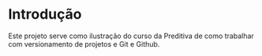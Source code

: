 # Introdução
Este projeto serve como ilustração do curso da Preditiva de como trabalhar com versionamento de projetos e Git e Github.